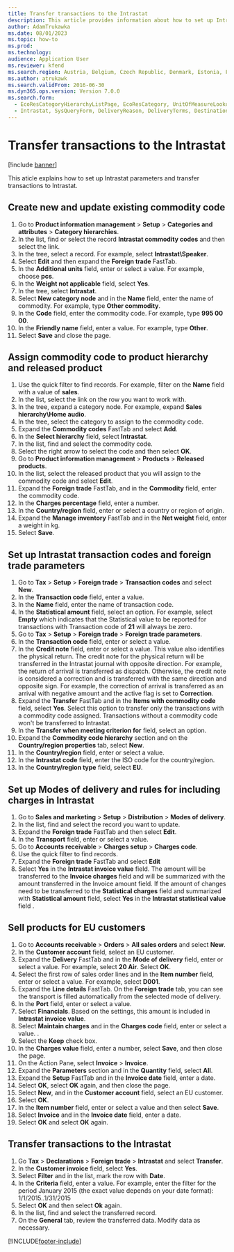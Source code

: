 ```yaml
---
title: Transfer transactions to the Intrastat
description: This article provides information about how to set up Intrastat parameters and transfer transactions to Intrastat.
author: AdamTrukawka
ms.date: 08/01/2023
ms.topic: how-to
ms.prod: 
ms.technology: 
audience: Application User
ms.reviewer: kfend
ms.search.region: Austria, Belgium, Czech Republic, Denmark, Estonia, Finland, France, Germany, Hungary, Ireland, Italy, Latvia, Lithuania, Netherlands, Poland, Spain, Sweden, United Kingdom
ms.author: atrukawk
ms.search.validFrom: 2016-06-30
ms.dyn365.ops.version: Version 7.0.0
ms.search.form: 
  - EcoResCategoryHierarchyListPage, EcoResCategory, UnitOfMeasureLookup, ProcCategoryAddCommodityCode, EcoResProductDetailsExtended, IntrastatCommodityLookup, IntrastatTransactionCode, IntrastatParameters, DeliveryMode, MarkupTable, SalesTableListPage, SalesCreateOrder, SalesTable, MarkupTrans, SalesEditLines
  - Intrastat, SysQueryForm, DeliveryReason, DeliveryTerms, DestinationCode
---
```

# Transfer transactions to the Intrastat

[!include [banner](../../includes/banner.md)]

This aticle explains how to set up Intrastat parameters and transfer transactions to Intrastat. 

## Create new and update existing commodity code
1. Go to **Product information management** > **Setup** > **Categories and attributes** > **Category hierarchies**.
2. In the list, find or select the record **Intrastat commodity codes** and then select the link.
3. In the tree, select a record. For example, select **Intrastat\Speaker**.  
4. Select **Edit** and then expand the **Foreign trade** FastTab.
5. In the **Additional units** field, enter or select a value. For example, choose **pcs**.  
6. In the **Weight not applicable** field, select **Yes**.
7. In the tree, select **Intrastat**.
8. Select **New category node** and in the **Name** field, enter the name of commodity. For example, type **Other commodity**.  
9. In the **Code** field, enter the commodity code. For example, type **995 00 00**.  
10. In the **Friendly name** field, enter a value. For example, type **Other**.  
11. Select **Save** and close the page.

## Assign commodity code to product hierarchy and released product
1. Use the quick filter to find records. For example, filter on the **Name** field with a value of **sales**.
2. In the list, select the link on the row you want to work with.
3. In the tree, expand a category node. For example, expand **Sales hierarchy\Home audio**.  
4. In the tree, select the category to assign to the commodity code.  
5. Expand the **Commodity codes** FastTab and select **Add**.
6. In the **Select hierarchy** field, select **Intrastat**.
7. In the list, find and select the commodity code. 
8. Select the right arrow to select the code and then select **OK**.
9. Go to **Product information management** > **Products** > **Released products**.
10. In the list, select the released product that you will assign to the commodity code and select **Edit**. 
11. Expand the **Foreign trade** FastTab, and in the **Commodity** field, enter the commodity code. 
12. In the **Charges percentage** field, enter a number. 
13. In the **Country/region** field, enter or select a country or region of origin. 
14. Expand the **Manage inventory** FastTab and in the **Net weight** field, enter a weight in kg. 
15. Select **Save**.

## Set up Intrastat transaction codes and foreign trade parameters
1. Go to **Tax** > **Setup** > **Foreign trade** > **Transaction codes** and select **New**.
2. In the **Transaction code** field, enter a value.  
3. In the **Name** field, enter the name of transaction code.
4. In the **Statistical amount** field, select an option. For example, select **Empty** which indicates that the Statistical value to be reported for transactions with Transaction code of **21** will always be zero.  
5. Go to **Tax** > **Setup** > **Foreign trade** > **Foreign trade parameters**.
6. In the **Transaction code** field, enter or select a value. 
7. In the **Credit note** field, enter or select a value. This value also identifies the physical return. The credit note for the physical return will be transferred in the Intrastat journal with opposite direction. For example, the return of arrival is transferred as dispatch. Otherwise, the credit note is considered a correction and is transferred with the same direction and opposite sign. For example, the correction of arrival is transferred as an arrival with negative amount and the active flag is set to **Correction**.  
8. Expand the **Transfer** FastTab and in the **Items with commodity code** field, select **Yes**. Select this option to transfer only the transactions with a commodity code assigned. Transactions without a commodity code won't be transferred to Intrastat.  
9. In the **Transfer when meeting criterion for** field, select an option.  
10. Expand the **Commodity code hierarchy** section and on the **Country/region properties** tab, select **New**.
11. In the **Country/region** field, enter or select a value. 
12. In the **Intrastat code** field, enter the ISO code for the country/region.
13. In the **Country/region type** field, select **EU**.

## Set up Modes of delivery and rules for including charges in Intrastat
1. Go to **Sales and marketing** > **Setup** > **Distribution** > **Modes of delivery**.
2. In the list, find and select the record you want to update.  
3. Expand the **Foreign trade** FastTab and then select **Edit**.
4. In the **Transport** field, enter or select a value.  
5. Go to **Accounts receivable** > **Charges setup** > **Charges code**.
6. Use the quick filter to find records. 
7. Expand the **Foreign trade** FastTab and select **Edit**
8. Select **Yes** in the **Intrastat invoice value** field. The amount will be transferred to the **Invoice charges** field and will be summarized with the amount transferred in the Invoice amount field. If the amount of changes need to be transferred to the **Statistical charges** field and summarized with **Statistical amount** field, select **Yes** in the **Intrastat statistical value** field .  

## Sell products for EU customers
1. Go to **Accounts receivable** > **Orders** > **All sales orders** and select **New**.
2. In the **Customer account** field, select an EU customer.  
3. Expand the **Delivery** FastTab and in the **Mode of delivery** field, enter or select a value. For example, select **20 Air**. Select **OK**.
4. Select the first row of sales order lines and in the **Item number** field, enter or select a value. For example, select **D001**.  
5. Expand the **Line details** FastTab. On the **Foreign trade** tab, you can see the transport is filled automatically from the selected mode of delivery.  
6. In the **Port** field, enter or select a value.
7. Select **Financials**. Based on the settings, this amount is included in **Intrastat invoice value**.  
8. Select **Maintain charges** and in the **Charges code** field, enter or select a value. .  
9. Select the **Keep** check box.
10. In the **Charges value** field, enter a number, select **Save**, and then close the page.
11. On the Action Pane, select **Invoice** > **Invoice**.
12. Expand the **Parameters** section and in the **Quantity** field, select **All**.
13. Expand the **Setup** FastTab and in the **Invoice date** field, enter a date. 
14. Select **OK**, select **OK** again, and then close the page.
15. Select **New**, and in the  **Customer account** field, select an EU customer. 
16. Select **OK**.
17. In the **Item number** field, enter or select a value and then select **Save**.
18. Select **Invoice** and in the **Invoice date** field, enter a date. 
19. Select **OK** and select **OK** again.


## Transfer transactions to the Intrastat
1. Go **Tax** > **Declarations** > **Foreign trade** > **Intrastat** and select **Transfer**.
2. In the **Customer invoice** field, select **Yes**.
3. Select **Filter** and in the list, mark the row with **Date**.
4. In the **Criteria** field, enter a value. For example, enter the filter for the period January 2015 (the exact value depends on your date format): 1/1/2015..1/31/2015  
5. Select **OK** and then select **Ok** again.
6. In the list, find and select the transferred record.
7. On the **General** tab, review the transferred data. Modify data as necessary.  



[!INCLUDE[footer-include](../../../includes/footer-banner.md)]
